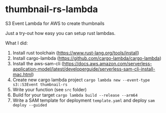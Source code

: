 # thumbnail-rs-lambda
S3 Event Lambda for AWS to create thumbnails

Just a try-out how easy you can setup rust lambdas.

What I did:

1. Install rust toolchain (https://www.rust-lang.org/tools/install)
2. Install cargo-lambda (https://github.com/cargo-lambda/cargo-lambda)
3. Install the aws-sam-cli (https://docs.aws.amazon.com/serverless-application-model/latest/developerguide/serverless-sam-cli-install-mac.html)
4. Create new cargo lambda project `cargo lambda new --event-type s3::S3Event thumbnail-rs`
5. Write your function (see `src` folder)
6. Build for your target `cargo lambda build --release --arm64`
7. Write a SAM template for deployment `template.yaml` and deploy `sam deploy --guided`

